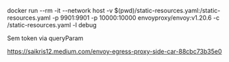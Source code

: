 docker run --rm -it --network host -v $(pwd)/static-resources.yaml:/static-resources.yaml  -p 9901:9901 -p 10000:10000 envoyproxy/envoy:v1.20.6 -c /static-resources.yaml -l debug


Sem token via queryParam

https://saikris12.medium.com/envoy-egress-proxy-side-car-88cbc73b35e0
